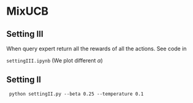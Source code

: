 # MixUCB
## Setting III
When query expert return all the rewards of all the actions. See code in

```settingIII.ipynb```
(We plot different $\alpha$)

## Setting II
``` python settingII.py --beta 0.25 --temperature 0.1```
